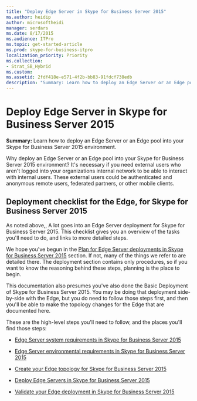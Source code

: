 ```yaml
---
title: "Deploy Edge Server in Skype for Business Server 2015"
ms.author: heidip
author: microsoftheidi
manager: serdars
ms.date: 8/17/2015
ms.audience: ITPro
ms.topic: get-started-article
ms.prod: skype-for-business-itpro
localization_priority: Priority
ms.collection: 
- Strat_SB_Hybrid
ms.custom: 
ms.assetid: 2fdf418e-e571-4f2b-bb83-91fdcf738edb
description: "Summary: Learn how to deploy an Edge Server or an Edge pool into your Skype for Business Server 2015 environment."
---
```


# Deploy Edge Server in Skype for Business Server 2015
 
**Summary:** Learn how to deploy an Edge Server or an Edge pool into your Skype for Business Server 2015 environment.
  
Why deploy an Edge Server or an Edge pool into your Skype for Business Server 2015 environment? It's necessary if you need external users who aren't logged into your organizations internal network to be able to interact with internal users. These external users could be authenticated and anonymous remote users, federated partners, or other mobile clients.
  
## Deployment checklist for the Edge, for Skype for Business Server 2015

As noted above,, A lot goes into an Edge Server deployment for Skype for Business Server 2015. This checklist gives you an overview of the tasks you'll need to do, and links to more detailed steps.
  
We hope you've begun in the [Plan for Edge Server deployments in Skype for Business Server 2015](../../plan-your-deployment/edge-server-deployments/edge-server-deployments.md) section. If not, many of the things we refer to are detailed there. The deployment section contains only procedures, so if you want to know the reasoning behind these steps, planning is the place to begin.
  
This documentation also presumes you've also done the Basic Deployment of Skype for Business Server 2015. You may be doing that deployment side-by-side with the Edge, but you do need to follow those steps first, and then you'll be able to make the topology changes for the Edge that are documented here.
  
These are the high-level steps you'll need to follow, and the places you'll find those steps:
  
- [Edge Server system requirements in Skype for Business Server 2015](../../plan-your-deployment/edge-server-deployments/system-requirements.md)
    
- [Edge Server environmental requirements in Skype for Business Server 2015](../../plan-your-deployment/edge-server-deployments/edge-environmental-requirements.md)
    
- [Create your Edge topology for Skype for Business Server 2015](create-your-edge-topology.md)
    
- [Deploy Edge Servers in Skype for Business Server 2015](deploy-edge-servers.md)
    
- [Validate your Edge deployment in Skype for Business Server 2015](validate-edge-deployment.md)
    

